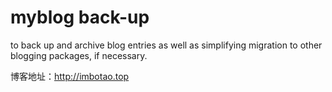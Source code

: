 # myblog back-up
to back up and archive blog entries as well as simplifying migration to other blogging packages, if necessary. 

博客地址：http://imbotao.top
